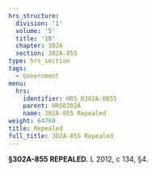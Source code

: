 ```yaml
---
hrs_structure:
  division: '1'
  volume: '5'
  title: '18'
  chapter: 302A
  section: 302A-855
type: hrs_section
tags:
  - Government
menu:
  hrs:
    identifier: HRS_0302A-0855
    parent: HRS0302A
    name: 302A-855 Repealed
weight: 64760
title: Repealed
full_title: 302A-855 Repealed
---
```

**§302A-855 REPEALED.** L 2012, c 134, §4.